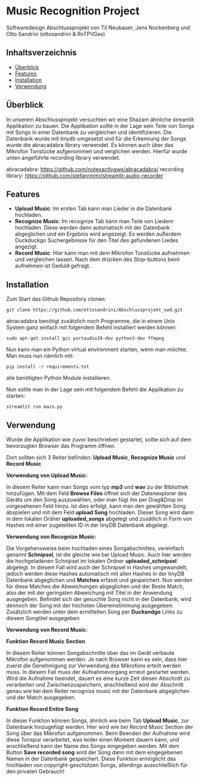 # Music Recognition Project

Softwaredesign Abschlussprojekt von Til Neubauer, Jens Nockenberg und Otto Sandrini (ottosandrini & RnTPVGas)

## Inhaltsverzeichnis

- [Überblick](#Überblick)
- [Features](#features)
- [Installation](#installation)
- [Verwendung](#usage)

## Überblick

In unserem Abschlussprojekt versuchten wir eine Shazam ähnliche streamlit Applikation zu bauen.  Die Applikation sollte in der Lage sein Teile von Songs mit Songs in einer Datenbank zu vergleichen und identifizieren. Die Datenbank wurde mit tinydb umgesetzt und für die Erkennung der Songs wurde die abracadabra library verwendet. Es können auch über das Mikrofon Tonstücke aufgenommen und verglichen werden. Hierfür wurde unten angeführte recording library verwendet.

abracadabra: https://github.com/notexactlyawe/abracadabra/
recording library: https://github.com/stefanrmmr/streamlit-audio-recorder

## Features

- **Upload Music**:
    Im ersten Tab kann man Lieder in die Datenbank hochladen.
- **Recognize Music**:
    Im recognize Tab kann man Teile von Liedern hochladen. Diese werden dann automatisch mit der Datenbank abgeglichen und ein Ergebnis wird angezeigt. Es werden außerdem Duckduckgo Suchergebnisse für den Titel des gefundenen Liedes angezigt.
- **Record Music**:
    Hier kann man mit dem Mikrofon Tonstücke aufnehmen und vergleichen lassen. Nach dem drücken des Stop-buttons beim aufnehmen ist Geduld gefragt.

## Installation

Zum Start das Github Repository clonen:

    git clone https://github.com/ottosandrini/Abschlussprojekt_swd.git

abracadabra benötigt zusätzlich noch Programme, die in einem Unix System ganz einfach mit folgendem Befehl installiert werden können:

    sudo apt-get install gcc portaudio19-dev python3-dev ffmpeg

Nun kann man ein Python virtual environment starten, wenn man möchte. Man muss nun nämlich mit:

    pip install -r requirements.txt

alle benötigten Python Module installieren.

Nun sollte man in der Lage sein mit folgendem Befehl die Applikation zu starten:

    streamlit run main.py

## Verwendung

Wurde die Applikation wie zuvor beschrieben gestartet, sollte sich auf dem bevorzugten Browser das Programm öffnen.

Dort sollten sich 3 Reiter befinden: **Upload Music**, **Recognize Music** und **Record Music**

**Verwendung von Upload Music:**

In diesem Reiter kann man Songs vom typ **mp3** und **wav** zu der Bibliothek hinzufügen. Mit dem Feld **Browse Files** öffnet sich der Datenexplorer des Geräts um den Song auszuwählen, oder man fügt ihn per Drag&Drop im vorgesehenen Feld hinzu.
Ist dies erfolgt, kann man den gewählten Song abspielen und mit dem Feld **upload Song** hochladen. Dieser Song wird dann in dem lokalen Ordner **uploaded_songs** abgelegt und zusätlich in Form von Hashes mit einer zugeteilten ID in der tinyDB Datenbank abgelegt. 

**Verwendung von Recognize Music:**

Die Vorgehensweise beim hochladen eines Songabschnittes, vereinfach genannt **Schnipsel**, ist die gleiche wie bei Upload Music.
Auch hier werden die hochgeladenen Schnipsel im lokalen Ordner **uploaded_schnipsel** abgelegt.
In diesem Fall wird auch der Schnipsel in Hashes umgewandelt, jedoch werden diese Hashes automatisch mit allen Hashes in der tinyDB Datenbank abgeglichen und **Matches** erfasst und gespeichert.
Nun werden für diese Matches die Abweichungen abgeglichen und der Beste Match, also der mit der geringsten Abweichung mit Titel in der Anwendung ausgegeben.
Befindet sich der gesuchte Song nicht in der Datenbank, wird dennoch der Song mit der höchsten Übereinstimmung ausgegeben.
Zusätzlich werden unter dem ermittelten Song per **Duckandgo** Links zu diesem Songtitel ausgegeben

**Verwendung von Record Music:**

**Funktion Record Music Section**

In diesem Reiter können Songabschnitte über das im Gerät verbaute Mikrofon aufgenommen werden. Je nach Browser kann es sein, dass hier zuerst die Genehmigung zur Verwendung des Mikrofons erteilt werden muss. In diesem Fall muss der Aufnahmevorgang erneut gestartet werden.
Wird die Aufnahme beendet, dauert es eine kurze Zeit diesen Abschnitt zu verarbeiten und Zwischenzuspeichern, anschließend wird der Abschnitt genau wie bei dem Reiter recognize music mit der Datenbank abgeglichen und der Match ausgegeben. 

**Funktion Record Entire Song**

In dieser Funktion können Songs, ähnlich wie beim Tab **Upload Music**, zur Datenbank hinzugefügt werden. Hier wird wie bei Record Music Section der Song über das Mikrofon aufgenommen. Beim Beenden der Aufnahme wird diese Tonspur verarbeitet, was leider einen Moment dauern kann, und anschließend kann der Name des Songs eingegeben werden. Mit dem Button **Save recorded song** wird der Song dann mit dem eingegebenen Namen in der Datenbank gespeichert.
Diese Funktion ermöglicht das hochladen von copyright-geschützen Songs, allerdings ausschließlich für den privaten Gebrauch!





